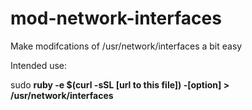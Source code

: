 # mod-network-interfaces

Make modifcations of /usr/network/interfaces a bit easy

Intended use: 

sudo **ruby -e $(curl -sSL [url to this file]) -[option] > /usr/network/interfaces**
